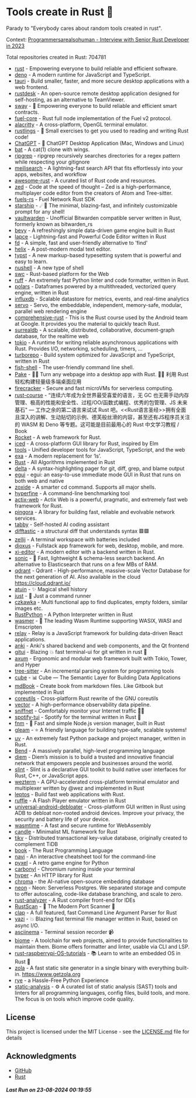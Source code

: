 # Tools create in Rust :crab: 

Parady to "Everybody cares about random tools created in rust".

Context: [Programmersarealsohuman - Interview with Senior Rust Developer in 2023](https://www.youtube.com/watch?v=TGfQu0bQTKc&ab_channel=Programmersarealsohuman) 

Total repositories created in Rust: 704781

- [rust](https://github.com/rust-lang/rust) - Empowering everyone to build reliable and efficient software.
- [deno](https://github.com/denoland/deno) - A modern runtime for JavaScript and TypeScript.
- [tauri](https://github.com/tauri-apps/tauri) - Build smaller, faster, and more secure desktop applications with a web frontend.
- [rustdesk](https://github.com/rustdesk/rustdesk) - An open-source remote desktop application designed for self-hosting, as an alternative to TeamViewer.
- [sway](https://github.com/FuelLabs/sway) - 🌴 Empowering everyone to build reliable and efficient smart contracts.
- [fuel-core](https://github.com/FuelLabs/fuel-core) - Rust full node implementation of the Fuel v2 protocol.
- [alacritty](https://github.com/alacritty/alacritty) - A cross-platform, OpenGL terminal emulator.
- [rustlings](https://github.com/rust-lang/rustlings) - :crab: Small exercises to get you used to reading and writing Rust code!
- [ChatGPT](https://github.com/lencx/ChatGPT) - 🔮 ChatGPT Desktop Application (Mac, Windows and Linux)
- [bat](https://github.com/sharkdp/bat) - A cat(1) clone with wings.
- [ripgrep](https://github.com/BurntSushi/ripgrep) - ripgrep recursively searches directories for a regex pattern while respecting your gitignore
- [meilisearch](https://github.com/meilisearch/meilisearch) - A lightning-fast search API that fits effortlessly into your apps, websites, and workflow
- [awesome-rust](https://github.com/rust-unofficial/awesome-rust) - A curated list of Rust code and resources.
- [zed](https://github.com/zed-industries/zed) - Code at the speed of thought – Zed is a high-performance, multiplayer code editor from the creators of Atom and Tree-sitter.
- [fuels-rs](https://github.com/FuelLabs/fuels-rs) - Fuel Network Rust SDK
- [starship](https://github.com/starship/starship) - ☄🌌️  The minimal, blazing-fast, and infinitely customizable prompt for any shell!
- [vaultwarden](https://github.com/dani-garcia/vaultwarden) - Unofficial Bitwarden compatible server written in Rust, formerly known as bitwarden_rs
- [bevy](https://github.com/bevyengine/bevy) - A refreshingly simple data-driven game engine built in Rust
- [lapce](https://github.com/lapce/lapce) - Lightning-fast and Powerful Code Editor written in Rust
- [fd](https://github.com/sharkdp/fd) - A simple, fast and user-friendly alternative to 'find'
- [helix](https://github.com/helix-editor/helix) - A post-modern modal text editor.
- [typst](https://github.com/typst/typst) - A new markup-based typesetting system that is powerful and easy to learn.
- [nushell](https://github.com/nushell/nushell) - A new type of shell
- [swc](https://github.com/swc-project/swc) - Rust-based platform for the Web
- [ruff](https://github.com/astral-sh/ruff) - An extremely fast Python linter and code formatter, written in Rust.
- [polars](https://github.com/pola-rs/polars) - Dataframes powered by a multithreaded, vectorized query engine, written in Rust
- [influxdb](https://github.com/influxdata/influxdb) - Scalable datastore for metrics, events, and real-time analytics
- [servo](https://github.com/servo/servo) - Servo, the embeddable, independent, memory-safe, modular, parallel web rendering engine
- [comprehensive-rust](https://github.com/google/comprehensive-rust) - This is the Rust course used by the Android team at Google. It provides you the material to quickly teach Rust.
- [surrealdb](https://github.com/surrealdb/surrealdb) - A scalable, distributed, collaborative, document-graph database, for the realtime web
- [tokio](https://github.com/tokio-rs/tokio) - A runtime for writing reliable asynchronous applications with Rust. Provides I/O, networking, scheduling, timers, ...
- [turborepo](https://github.com/vercel/turborepo) - Build system optimized for JavaScript and TypeScript, written in Rust
- [fish-shell](https://github.com/fish-shell/fish-shell) - The user-friendly command line shell.
- [Pake](https://github.com/tw93/Pake) - 🤱🏻 Turn any webpage into a desktop app with Rust.  🤱🏻 利用 Rust 轻松构建轻量级多端桌面应用
- [firecracker](https://github.com/firecracker-microvm/firecracker) - Secure and fast microVMs for serverless computing.
- [rust-course](https://github.com/sunface/rust-course) - “连续六年成为全世界最受喜爱的语言，无 GC 也无需手动内存管理、极高的性能和安全性、过程/OO/函数式编程、优秀的包管理、JS 未来基石" — 工作之余的第二语言来试试 Rust 吧。<<Rust语言圣经>>拥有全面且深入的讲解、生动贴切的示例、德芙般丝滑的内容，甚至还有JS程序员关注的 WASM 和 Deno 等专题。这可能是目前最用心的 Rust 中文学习教程 / Book 
- [Rocket](https://github.com/rwf2/Rocket) - A web framework for Rust.
- [iced](https://github.com/iced-rs/iced) - A cross-platform GUI library for Rust, inspired by Elm
- [tools](https://github.com/rome/tools) - Unified developer tools for JavaScript, TypeScript, and the web
- [exa](https://github.com/ogham/exa) - A modern replacement for ‘ls’.
- [Rust](https://github.com/TheAlgorithms/Rust) -  All Algorithms implemented in Rust 
- [delta](https://github.com/dandavison/delta) - A syntax-highlighting pager for git, diff, grep, and blame output
- [egui](https://github.com/emilk/egui) - egui: an easy-to-use immediate mode GUI in Rust that runs on both web and native
- [zoxide](https://github.com/ajeetdsouza/zoxide) - A smarter cd command. Supports all major shells.
- [hyperfine](https://github.com/sharkdp/hyperfine) - A command-line benchmarking tool
- [actix-web](https://github.com/actix/actix-web) - Actix Web is a powerful, pragmatic, and extremely fast web framework for Rust.
- [pingora](https://github.com/cloudflare/pingora) - A library for building fast, reliable and evolvable network services.
- [tabby](https://github.com/TabbyML/tabby) - Self-hosted AI coding assistant
- [difftastic](https://github.com/Wilfred/difftastic) - a structural diff that understands syntax 🟥🟩
- [zellij](https://github.com/zellij-org/zellij) - A terminal workspace with batteries included
- [dioxus](https://github.com/DioxusLabs/dioxus) - Fullstack app framework for web, desktop, mobile, and more.
- [xi-editor](https://github.com/xi-editor/xi-editor) - A modern editor with a backend written in Rust.
- [sonic](https://github.com/valeriansaliou/sonic) - 🦔 Fast, lightweight & schema-less search backend. An alternative to Elasticsearch that runs on a few MBs of RAM.
- [qdrant](https://github.com/qdrant/qdrant) - Qdrant - High-performance, massive-scale Vector Database for the next generation of AI. Also available in the cloud https://cloud.qdrant.io/
- [atuin](https://github.com/atuinsh/atuin) - ✨ Magical shell history
- [just](https://github.com/casey/just) - 🤖 Just a command runner
- [czkawka](https://github.com/qarmin/czkawka) - Multi functional app to find duplicates, empty folders, similar images etc.
- [RustPython](https://github.com/RustPython/RustPython) - A Python Interpreter written in Rust
- [wasmer](https://github.com/wasmerio/wasmer) - 🚀 The leading Wasm Runtime supporting WASIX, WASI and Emscripten
- [relay](https://github.com/facebook/relay) - Relay is a JavaScript framework for building data-driven React applications.
- [anki](https://github.com/ankitects/anki) - Anki's shared backend and web components, and the Qt frontend
- [gitui](https://github.com/extrawurst/gitui) - Blazing 💥 fast terminal-ui for git written in rust 🦀
- [axum](https://github.com/tokio-rs/axum) - Ergonomic and modular web framework built with Tokio, Tower, and Hyper
- [tree-sitter](https://github.com/tree-sitter/tree-sitter) - An incremental parsing system for programming tools
- [cube](https://github.com/cube-js/cube) - 📊  Cube — The Semantic Layer for Building Data Applications
- [mdBook](https://github.com/rust-lang/mdBook) - Create book from markdown files. Like Gitbook but implemented in Rust
- [coreutils](https://github.com/uutils/coreutils) - Cross-platform Rust rewrite of the GNU coreutils
- [vector](https://github.com/vectordotdev/vector) - A high-performance observability data pipeline.
- [sniffnet](https://github.com/GyulyVGC/sniffnet) - Comfortably monitor your Internet traffic 🕵️‍♂️
- [spotify-tui](https://github.com/Rigellute/spotify-tui) - Spotify for the terminal written in Rust 🚀
- [fnm](https://github.com/Schniz/fnm) - 🚀 Fast and simple Node.js version manager, built in Rust
- [gleam](https://github.com/gleam-lang/gleam) - ⭐️ A friendly language for building type-safe, scalable systems!
- [uv](https://github.com/astral-sh/uv) - An extremely fast Python package and project manager, written in Rust.
- [Bend](https://github.com/HigherOrderCO/Bend) - A massively parallel, high-level programming language
- [diem](https://github.com/diem/diem) - Diem’s mission is to build a trusted and innovative financial network that empowers people and businesses around the world.
- [slint](https://github.com/slint-ui/slint) - Slint is a declarative GUI toolkit to build native user interfaces for Rust, C++, or JavaScript apps.
- [wezterm](https://github.com/wez/wezterm) - A GPU-accelerated cross-platform terminal emulator and multiplexer written by @wez and implemented in Rust
- [leptos](https://github.com/leptos-rs/leptos) - Build fast web applications with Rust.
- [ruffle](https://github.com/ruffle-rs/ruffle) - A Flash Player emulator written in Rust
- [universal-android-debloater](https://github.com/0x192/universal-android-debloater) - Cross-platform GUI written in Rust using ADB to debloat non-rooted android devices. Improve your privacy, the security and battery life of your device.
- [wasmtime](https://github.com/bytecodealliance/wasmtime) - A fast and secure runtime for WebAssembly
- [candle](https://github.com/huggingface/candle) - Minimalist ML framework for Rust
- [tikv](https://github.com/tikv/tikv) - Distributed transactional key-value database, originally created to complement TiDB
- [book](https://github.com/rust-lang/book) - The Rust Programming Language
- [navi](https://github.com/denisidoro/navi) - An interactive cheatsheet tool for the command-line
- [pyxel](https://github.com/kitao/pyxel) - A retro game engine for Python
- [carbonyl](https://github.com/fathyb/carbonyl) - Chromium running inside your terminal
- [hyper](https://github.com/hyperium/hyper) - An HTTP library for Rust
- [chroma](https://github.com/chroma-core/chroma) - the AI-native open-source embedding database
- [neon](https://github.com/neondatabase/neon) - Neon: Serverless Postgres. We separated storage and compute to offer autoscaling, code-like database branching, and scale to zero.
- [rust-analyzer](https://github.com/rust-lang/rust-analyzer) - A Rust compiler front-end for IDEs
- [RustScan](https://github.com/RustScan/RustScan) - 🤖 The Modern Port Scanner 🤖
- [clap](https://github.com/clap-rs/clap) - A full featured, fast Command Line Argument Parser for Rust
- [yazi](https://github.com/sxyazi/yazi) - 💥 Blazing fast terminal file manager written in Rust, based on async I/O.
- [asciinema](https://github.com/asciinema/asciinema) - Terminal session recorder 📹
- [biome](https://github.com/biomejs/biome) - A toolchain for web projects, aimed to provide functionalities to maintain them. Biome offers formatter and linter, usable via CLI and LSP.
- [rust-raspberrypi-OS-tutorials](https://github.com/rust-embedded/rust-raspberrypi-OS-tutorials) - :books: Learn to write an embedded OS in Rust :crab:
- [zola](https://github.com/getzola/zola) - A fast static site generator in a single binary with everything built-in. https://www.getzola.org
- [rye](https://github.com/astral-sh/rye) - a Hassle-Free Python Experience
- [static-analysis](https://github.com/analysis-tools-dev/static-analysis) - ⚙️ A curated list of static analysis (SAST) tools and linters for all programming languages, config files, build tools, and more. The focus is on tools which improve code quality.


## License

This project is licensed under the MIT License - see the [LICENSE.md](LICENSE.md) file for details

## Acknowledgments

- [GitHub](https://github.com)
- [Rust](https://www.rust-lang.org)


##### _Last Run on 23-08-2024 00:19:55_